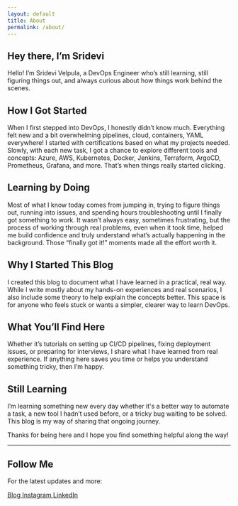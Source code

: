 ```yaml
---
layout: default
title: About
permalink: /about/
---
```


<section class="about-intro">

  <h2>Hey there, I’m Sridevi</h2>
  <p>Hello! I’m Sridevi Velpula, a DevOps Engineer who’s still learning, still figuring things out, and always curious about how things work behind the scenes.</p>

  <h2>How I Got Started</h2>
  <p>When I first stepped into DevOps, I honestly didn’t know much. Everything felt new and a bit overwhelming pipelines, cloud, containers, YAML everywhere! I started with certifications based on what my projects needed. Slowly, with each new task, I got a chance to explore different tools and concepts: Azure, AWS, Kubernetes, Docker, Jenkins, Terraform, ArgoCD, Prometheus, Grafana, and more. That’s when things really started clicking.</p>

  <h2>Learning by Doing</h2>
  <p>Most of what I know today comes from jumping in, trying to figure things out, running into issues, and spending hours troubleshooting until I finally got something to work. It wasn’t always easy, sometimes frustrating, but the process of working through real problems, even when it took time, helped me build confidence and truly understand what’s actually happening in the background. Those “finally got it!” moments made all the effort worth it.</p>

  <h2>Why I Started This Blog</h2>
  <p>I created this blog to document what I have learned in a practical, real way. While I write mostly about my hands-on experiences and real scenarios, I also include some theory to help explain the concepts better. This space is for anyone who feels stuck or wants a simpler, clearer way to learn DevOps.</p>

  <h2>What You’ll Find Here</h2>
  <p>Whether it’s tutorials on setting up CI/CD pipelines, fixing deployment issues, or preparing for interviews, I share what I have learned from real experience. If anything here saves you time or helps you understand something tricky, then I’m happy.</p> 

  <h2>Still Learning</h2>
  <p>I’m learning something new every day whether it's a better way to automate a task, a new tool I hadn’t used before, or a tricky bug waiting to be solved. This blog is my way of sharing that ongoing journey.</p>

  <p>Thanks for being here and I hope you find something helpful along the way!</p>
</section>

<hr>

<section class="about-follow">
  <h2>Follow Me</h2>

  <p>For the latest updates and more:</p>

  <div class="social-badges social-left">
    <a href="https://srideviblogs.github.io/" class="btn blog-btn" target="_blank" rel="noopener">
      <i class="fas fa-blog"></i> Blog
    </a>
    <a href="https://instagram.com/everydayjournalblog" class="btn instagram-btn" target="_blank" rel="noopener">
      <i class="fab fa-instagram"></i> Instagram
    </a>
    <a href="https://www.linkedin.com/in/sridevi-v-9ba35b243/" class="btn linkedin-btn" target="_blank" rel="noopener">
      <i class="fab fa-linkedin"></i> LinkedIn
    </a>
  </div>
</section>

